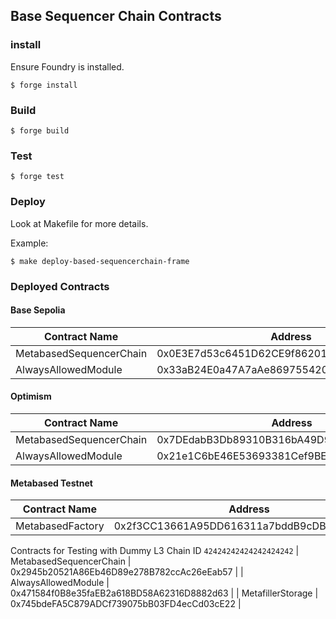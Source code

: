 ## Base Sequencer Chain Contracts

### install

Ensure Foundry is installed.

```shell
$ forge install
```

### Build

```shell
$ forge build
```

### Test

```shell
$ forge test
```

### Deploy

Look at Makefile for more details.

Example:

```shell
$ make deploy-based-sequencerchain-frame
```

### Deployed Contracts

#### Base Sepolia

| Contract Name           | Address                                    |
| ----------------------- | ------------------------------------------ |
| MetabasedSequencerChain | 0x0E3E7d53c6451D62CE9f86201743587419Dc88Be |
| AlwaysAllowedModule     | 0x33aB24E0a47A7aAe869755420950A6326e3CB9F3 |

#### Optimism

| Contract Name           | Address                                    |
| ----------------------- | ------------------------------------------ |
| MetabasedSequencerChain | 0x7DEdabB3Db89310B316bA49D96Aa6517aFC44294 |
| AlwaysAllowedModule     | 0x21e1C6bE46E53693381Cef9BECD3B0A947A590e4 |

#### Metabased Testnet

| Contract Name           | Address                                    |
| ----------------------- | ------------------------------------------ |
| MetabasedFactory        | 0x2f3CC13661A95DD616311a7bddB9cDB4bA67C4d2 |

Contracts for Testing with Dummy L3 Chain ID `42424242424242424242`
| MetabasedSequencerChain | 0x2945b20521A86Eb46D89e278B782ccAc26eEab57 |
| AlwaysAllowedModule     | 0x471584f0B8e35faEB2a618BD58A62316D8882d63 |
| MetafillerStorage       | 0x745bdeFA5C879ADCf739075bB03FD4ecCd03cE22 |
